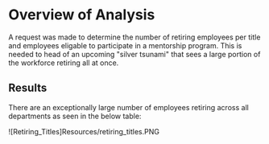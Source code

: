 # Overview of Analysis

A request was made to determine the number of retiring employees per title and employees eligable to participate in a mentorship program. This is needed to head of an upcoming "silver tsunami" that sees a large portion of the workforce retiring all at once.

## Results

There are an exceptionally large number of employees retiring across all departments as seen in the below table:

![Retiring_Titles]Resources/retiring_titles.PNG
